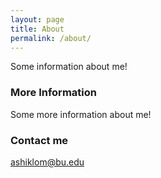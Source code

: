 ```yaml
---
layout: page
title: About
permalink: /about/
---
```


Some information about me!

### More Information

Some more information about me!

### Contact me

[ashiklom@bu.edu](mailto:ashiklom@bu.edu)
